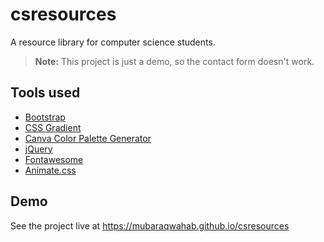 # csresources
A resource library for computer science students.

> **Note:** This project is just a demo, so the contact form doesn't work.

## Tools used
* [Bootstrap](http://getbootstrap.com/)
* [CSS Gradient](https://cssgradient.io/)
* [Canva Color Palette Generator](https://www.canva.com/colors/color-palette-generator/)
* [jQuery](https://jquery.com/)
* [Fontawesome](https://fontawesome.com/)
* [Animate.css](https://daneden.github.io/animate.css/)

## Demo
See the project live at https://mubaraqwahab.github.io/csresources
